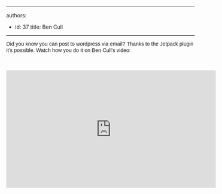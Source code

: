 

---
authors:
  - id: 37
    title: Ben Cull
---




<span class='intro'> <p><span style="font-family&#58;arial, sans-serif;line-height&#58;17px;">Did you know you can&#160;post to wordpress via email?&#160;Thanks to the Jetpack plugin it's possible. Watch how you do it on Ben Cull's video&#58;</span></p> </span>

<p>​</p><div class="ms-rtestate-read ms-rte-embedcode ms-rte-embedil ms-rtestate-notify"><iframe width="560" height="315" src="http&#58;//www.youtube.com/embed/n9PlO826StQ?rel=0" frameborder="0"></iframe>&#160;</div>


